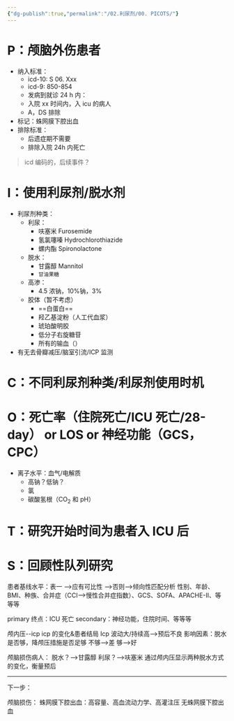 ```yaml
---
{"dg-publish":true,"permalink":"/02.利尿剂/00. PICOTS/"}
---
```



#  P：颅脑外伤患者
+ 纳入标准：
	+ icd-10: S 06. Xxx
	+ icd-9: 850-854
	+ 发病到就诊 24 h 内：
	+ 入院 xx 时间内，入 icu 的病人
	+ A，DS 排除
+ 标记：蛛网膜下腔出血
+ 排除标准：
	+ 后遗症期不需要
	+ 排除入院 24h 内死亡


> icd 编码的，后续事件？
# I：使用利尿剂/脱水剂
+ 利尿剂种类：
	+ 利尿：
		+ 呋塞米 Furosemide
		+ 氢氯噻嗪 Hydrochlorothiazide
		+ 螺内酯 Spironolactone
	+ 脱水：
		+ 甘露醇 Mannitol
		+ `甘油果糖`
	+ 高渗：
		+ 4.5 浓钠，10%钠，3%
	+ 胶体（暂不考虑）
		+ ==白蛋白==
		+ 羟乙基淀粉（人工代血浆）
		+ 琥珀酸明胶
		+ 低分子右旋糖苷
		+ 所有的输血（）
+ 有无去骨瓣减压/脑室引流/ICP 监测

# C：不同利尿剂种类/利尿剂使用时机
# O：死亡率（住院死亡/ICU 死亡/28-day） or LOS or 神经功能（GCS，CPC）
+ 离子水平：血气/电解质
	+ 高钠？低钠？
	+ 氯
	+ 碳酸氢根（CO<sub>2</sub> 和 pH）
# T：研究开始时间为患者入 ICU 后
# S：回顾性队列研究

患者基线水平：表一
	-->应有可比性
	-->否则-->倾向性匹配分析
	性别、年龄、BMI、种族、合并症（CCI-->慢性合并症指数）、GCS、SOFA、APACHE-II、等等等

 primary 终点：ICU 死亡
	secondary：神经功能，住院时间、等等等

颅内压--icp
icp 的变化&患者结局
	Icp 波动大/持续高-->预后不良
	影响因素：脱水是否够，降颅压措施是否足够
		不够-->差
		够-->好

颅脑损伤病人：
	脱水？-->甘露醇
	利尿？-->呋塞米
	通过颅内压显示两种脱水方式的变化，衡量预后

---
下一步：

颅脑损伤：
	蛛网膜下腔出血：高容量、高血流动力学、高灌注压
	无蛛网膜下腔出血